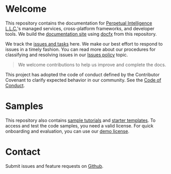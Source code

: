 # Welcome
This repository contains the documentation for [Perpetual Intelligence L.L.C.](https://perpetualintelligence.com/)'s managed services, cross-platform frameworks, and developer tools. We build the [documentation site](https://docs.perpetualintelligence.com) using [docfx](https://dotnet.github.io/docfx/) from this repository.

We track the [issues and tasks](https://github.com/perpetualintelligence/docs/issues) here. We make our best effort to respond to issues in a timely fashion. You can read more about our procedures for classifying and resolving issues in our [Issues policy](https://terms.perpetualintelligence.com/articles/issues_policy.html) topic.

> We welcome contributions to help us improve and complete the docs.

This project has adopted the code of conduct defined by the Contributor Covenant to clarify expected behavior in our community.
See the [Code of Conduct](https://terms.perpetualintelligence.com/articles/CODE_OF_CONDUCT.html).

# Samples
This repository also contains [sample tutorials](samples/tutorials/terminal) and [starter templates](samples/templates/terminal). To access and test the code samples, you need a valid license. For quick onboarding and evaluation, you can use our [demo license](https://docs.perpetualintelligence.com/articles/pi-demo/intro.html).

# Contact
Submit issues and feature requests on [Github](https://github.com/perpetualintelligence/docs/issues).